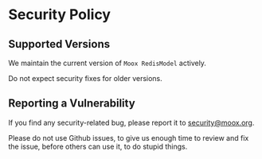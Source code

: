 # Security Policy

## Supported Versions

We maintain the current version of `Moox RedisModel` actively.

Do not expect security fixes for older versions.

## Reporting a Vulnerability

If you find any security-related bug, please report it to security@moox.org.

Please do not use Github issues, to give us enough time to review and fix the issue, before others can use it, to do stupid things.
